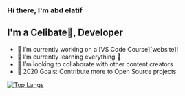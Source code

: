 ### Hi there, I'm abd elatif


## I'm a Celibate🤣, Developer 

- 🔭 I’m currently working on a [VS Code Course][website]!
- 🌱 I’m currently learning everything 🤣
- 👯 I’m looking to collaborate with other content creators
- 🥅 2020 Goals: Contribute more to Open Source projects


[![Top Langs](https://github-readme-stats.vercel.app/api/top-langs/?username=rehamniaabdelatif&layout=compact)](https://github.com/anuraghazra/github-readme-stats)
